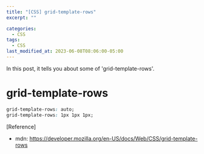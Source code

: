 ```yaml
---
title: "[CSS] grid-template-rows"
excerpt: ""

categories:
  - CSS
tags:
  - CSS
last_modified_at: 2023-06-08T08:06:00-05:00
---
```


In this post, it tells you about some of 'grid-template-rows'.

# grid-template-rows

```css
grid-template-rows: auto;
grid-template-rows: 1px 1px 1px;
```

[Reference]

- mdn: <https://developer.mozilla.org/en-US/docs/Web/CSS/grid-template-rows>

